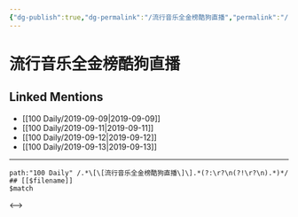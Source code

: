 ```yaml
---
{"dg-publish":true,"dg-permalink":"/流行音乐全金榜酷狗直播","permalink":"/流行音乐全金榜酷狗直播/","created":"2023-03-28T16:29:17.794+08:00","updated":"2023-03-28T16:29:18.241+08:00"}
---
```


# 流行音乐全金榜酷狗直播

## Linked Mentions
- [[100 Daily/2019-09-09\|2019-09-09]]
- [[100 Daily/2019-09-11\|2019-09-11]]
- [[100 Daily/2019-09-12\|2019-09-12]]
- [[100 Daily/2019-09-13\|2019-09-13]]


---

```expander
path:"100 Daily" /.*\[\[流行音乐全金榜酷狗直播\]\].*(?:\r?\n(?!\r?\n).*)*/
## [[$filename]]
$match
```

<-->